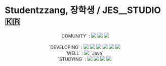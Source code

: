 # Studentzzang, 장학생 / JES__STUDIO 🇰🇷

<div align="center">
  `COMUNITY` : <a href="https://steamcommunity.com/profiles/76561199671441944/games?tab=all"><img src="https://img.shields.io/badge/SteamWorks-071563?style=flat-square&logo=Steam&logoColor=FFFFFF"/></a>
  <a href="https://www.instagram.com/zzangeszz/"><img src="https://img.shields.io/badge/Instagram-E4405F?style=flat-square&logo=Instagram&logoColor=FFFFFF"/></a>
  <a href="https://velog.io/@jes/posts"><img src="https://img.shields.io/badge/Velog-20C997?style=flat-square&logo=Velog&logoColor=FFFFFF"/></a>
  <br> <br>
  `DEVELOPING` : <img src="https://img.shields.io/badge/Unity-000000?style=flat-square&logo=unity&logoColor=FFFFFF"/>
  <img src="https://img.shields.io/badge/Python-3776AB?style=flat-square&logo=Python&logoColor=FFFFFF"/>
  <img src="https://img.shields.io/badge/Pandas-150458?style=flat-square&logo=Pandas&logoColor=FFFFFF"/>
  <img src="https://img.shields.io/badge/HTML-E34F26?style=flat-square&logo=HTML5&logoColor=FFFFFF"/>
  <img src="https://img.shields.io/badge/CSS-1572B6?style=flat-square&logo=CSS3&logoColor=FFFFFF"/>
  <img src="https://img.shields.io/badge/JavaScript-F7DF1E?style=flat-square&logo=JavaScript&logoColor=FFFFFF"/> <br>
  `WELL` : <img src="https://img.shields.io/badge/JavaScript-F7DF1E?style=flat-square&logo=JavaScript&logoColor=FFFFFF"/> `Java` <br>
  `STUDYING` : <img src="https://img.shields.io/badge/MySQL-4479A1?style=flat-square&logo=MySQL&logoColor=FFFFFF"/>
  <img src="https://img.shields.io/badge/Blender-E87D0D?style=flat-square&logo=Blender&logoColor=FFFFFF"/>
  <img src="https://img.shields.io/badge/TenforFlow-FF6F00?style=flat-square&logo=TensorFlow&logoColor=FFFFFF"/>
  <img src="https://img.shields.io/badge/React-61DAFB?style=flat-square&logo=React&logoColor=FFFFFF"/> <br>
</div>
